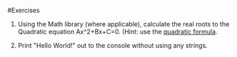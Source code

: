 #Exercises
1. Using the Math library (where applicable), calculate the real roots to the Quadratic equation Ax^2+Bx+C=0. 
(Hint: use the [quadratic formula](http://www.purplemath.com/modules/quadform.htm).

2. Print "Hello World!" out to the console without using any strings. 


